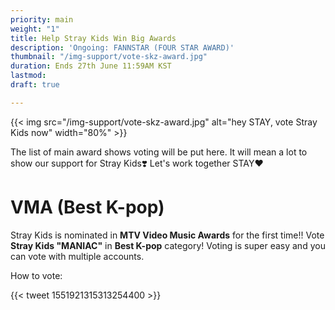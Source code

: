 ```yaml
---
priority: main
weight: "1"
title: Help Stray Kids Win Big Awards
description: 'Ongoing: FANNSTAR (FOUR STAR AWARD)'
thumbnail: "/img-support/vote-skz-award.jpg"
duration: Ends 27th June 11:59AM KST
lastmod: 
draft: true

---
```

{{< img src="/img-support/vote-skz-award.jpg" alt="hey STAY, vote Stray Kids now" width="80%" >}}

The list of main award shows voting will be put here. It will mean a lot to show our support for Stray Kids❣️ Let's work together STAY❤️

# VMA (Best K-pop)

Stray Kids is nominated in **MTV Video Music Awards** for the first time!! Vote **Stray Kids "MANIAC"** in **Best K-pop** category! Voting is super easy and you can vote with multiple accounts.

How to vote:

 {{< tweet 1551921315313254400 >}}
